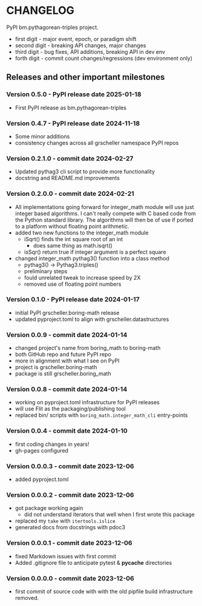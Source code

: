 # CHANGELOG

PyPI bm.pythagorean-triples project.

- first digit - major event, epoch, or paradigm shift
- second digit - breaking API changes, major changes
- third digit - bug fixes, API additions, breaking API in dev env
- forth digit - commit count changes/regressions (dev environment only)

## Releases and other important milestones

### Version 0.5.0 - PyPI release date 2025-01-18

- First PyPI release as bm.pythagorean-triples

### Version 0.4.7 - PyPI release date 2024-11-18

- Some minor additions
- consistency changes across all grscheller namespace PyPI repos

### Version 0.2.1.0 - commit date 2024-02-27

- Updated pythag3 cli script to provide more functionality
- docstring and README.md improvements

### Version 0.2.0.0 - commit date 2024-02-21

- All implementations going forward for integer_math module will use
  just integer based algorithms. I can't really compete with C based
  code from the Python standard library. The algorithms will then be
  of use if ported to a platform without floating point arithmetic.
- added two new functions to the integer_math module
  - iSqrt() finds the int square root of an int
    - does same thing as math.isqrt()
  - isSqr() return true if integer argument is a perfect square
- changed integer_math pythag3() function into a class method
  - pythag3() -> Pythag3.triples()
  - preliminary steps
  - fould unrelated tweak to increase speed by 2X
  - removed use of floating point numbers

### Version 0.1.0 - PyPI release date 2024-01-17

- initial PyPI grscheller.boring-math release
- updated pyproject.toml to align with grscheller.datastructures

### Version 0.0.9 - commit date 2024-01-14

- changed project's name from boring_math to boring-math
- both GitHub repo and future PyPI repo
- more in alignment with what I see on PyPI
- project is grscheller.boring-math
- package is still grscheller.boring_math

### Version 0.0.8 - commit date 2024-01-14

- working on pyproject.toml infrastructure for PyPI releases
- will use Flit as the packaging/publishing tool
- replaced bin/ scripts with `boring_math.integer_math_cli` entry-points

### Version 0.0.4 - commit date 2024-01-10

- first coding changes in years!
- gh-pages configured

### Version 0.0.0.3 - commit date 2023-12-06

- added pyproject.toml

### Version 0.0.0.2 - commit date 2023-12-06

- got package working again
  - did not understand iterators that well when I first wrote this package
- replaced my `take` with `itertools.islice`
- generated docs from docstrings with pdoc3

### Version 0.0.0.1 - commit date 2023-12-06

- fixed Markdown issues with first commit
- Added .gitignore file to anticipate pytest & __pycache__ directories

### Version 0.0.0.0 - commit date 2023-12-06

- first commit of source code with with the old pipfile build
  infrastructure removed.
